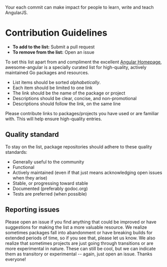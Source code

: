 Your each commit can make impact for people to learn, write and teach AngularJS.

# Contribution Guidelines

- **To add to the list:** Submit a pull request
- **To remove from the list:** Open an issue

To set this list apart from and compliment the excellent [Angular Homepage](https://angularjs.org/), awesome-angular is a specially curated list for high-quality, actively maintained Go packages and resources.

- List items should be sorted *alphabetically*.
- Each item should be limited to one link
- The link should be the name of the package or project
- Descriptions should be clear, concise, and non-promotional
- Descriptions should follow the link, on the same line

Please contribute links to packages/projects you have used or are familiar with. This will help ensure high-quality entries.


## Quality standard

To stay on the list, package repositories should adhere to these quality standards:

- Generally useful to the community
- Functional
- Actively maintained (even if that just means acknowledging open issues when they arise)
- Stable, or progressing toward stable
- Documented (preferably godoc.org)
- Tests are preferred (when possible)


## Reporting issues

Please open an issue if you find anything that could be improved or have suggestions for making the list a more valuable resource. We realize sometimes packages fall into abandonment or have breaking builds for extended periods of time, so if you see that, please let us know. We also realize that sometimes projects are just going through transitions or are more experimental in nature. These can still be cool, but we can indicate them as transitory or experimental -- again, just open an issue. Thanks everyone!
